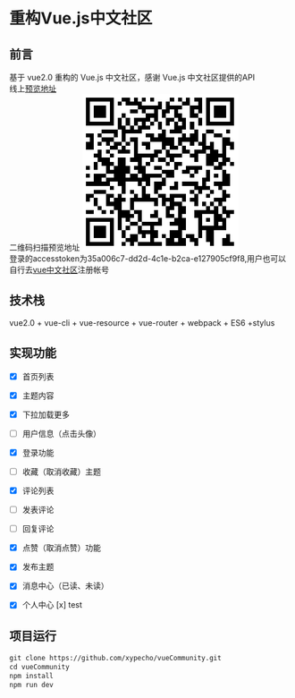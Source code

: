 # 重构Vue.js中文社区

## 前言
基于 vue2.0 重构的 Vue.js 中文社区，感谢 Vue.js 中文社区提供的API  
线上[预览地址](https://xypecho.github.io/vueCommunity)  
二维码扫描预览地址
![Aaron Swartz](https://raw.githubusercontent.com/xypecho/xypecho.github.io/master/vueCommunity/1519392970.png)  
登录的accesstoken为35a006c7-dd2d-4c1e-b2ca-e127905cf9f8,用户也可以自行去[vue中文社区](https://www.vue-js.com/)注册帐号
## 技术栈
vue2.0 + vue-cli + vue-resource + vue-router + webpack + ES6 +stylus  
## 实现功能  
* [x] 首页列表
* [x] 主题内容
* [x] 下拉加载更多
* [ ] 用户信息（点击头像）
* [x] 登录功能
* [ ] 收藏（取消收藏）主题
* [x] 评论列表
* [ ] 发表评论
* [ ] 回复评论
* [x] 点赞（取消点赞）功能
* [x] 发布主题
* [x] 消息中心（已读、未读）
* [x] 个人中心
[x] test


## 项目运行
```
git clone https://github.com/xypecho/vueCommunity.git
cd vueCommunity
npm install
npm run dev
```

